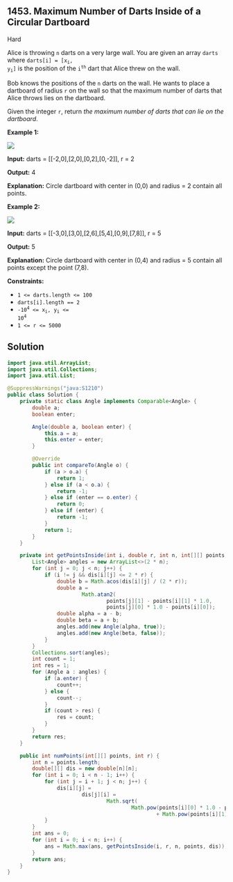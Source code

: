 ## 1453\. Maximum Number of Darts Inside of a Circular Dartboard

Hard

Alice is throwing `n` darts on a very large wall. You are given an array `darts` where <code>darts[i] = [x<sub>i</sub>, y<sub>i</sub>]</code> is the position of the <code>i<sup>th</sup></code> dart that Alice threw on the wall.

Bob knows the positions of the `n` darts on the wall. He wants to place a dartboard of radius `r` on the wall so that the maximum number of darts that Alice throws lies on the dartboard.

Given the integer `r`, return _the maximum number of darts that can lie on the dartboard_.

**Example 1:**

![](https://assets.leetcode.com/uploads/2020/04/29/sample_1_1806.png)

**Input:** darts = \[\[-2,0],[2,0],[0,2],[0,-2]], r = 2

**Output:** 4

**Explanation:** Circle dartboard with center in (0,0) and radius = 2 contain all points.

**Example 2:**

![](https://assets.leetcode.com/uploads/2020/04/29/sample_2_1806.png)

**Input:** darts = \[\[-3,0],[3,0],[2,6],[5,4],[0,9],[7,8]], r = 5

**Output:** 5

**Explanation:** Circle dartboard with center in (0,4) and radius = 5 contain all points except the point (7,8).

**Constraints:**

*   `1 <= darts.length <= 100`
*   `darts[i].length == 2`
*   <code>-10<sup>4</sup> <= x<sub>i</sub>, y<sub>i</sub> <= 10<sup>4</sup></code>
*   `1 <= r <= 5000`

## Solution

```java
import java.util.ArrayList;
import java.util.Collections;
import java.util.List;

@SuppressWarnings("java:S1210")
public class Solution {
    private static class Angle implements Comparable<Angle> {
        double a;
        boolean enter;

        Angle(double a, boolean enter) {
            this.a = a;
            this.enter = enter;
        }

        @Override
        public int compareTo(Angle o) {
            if (a > o.a) {
                return 1;
            } else if (a < o.a) {
                return -1;
            } else if (enter == o.enter) {
                return 0;
            } else if (enter) {
                return -1;
            }
            return 1;
        }
    }

    private int getPointsInside(int i, double r, int n, int[][] points, double[][] dis) {
        List<Angle> angles = new ArrayList<>(2 * n);
        for (int j = 0; j < n; j++) {
            if (i != j && dis[i][j] <= 2 * r) {
                double b = Math.acos(dis[i][j] / (2 * r));
                double a =
                        Math.atan2(
                                points[j][1] - points[i][1] * 1.0,
                                points[j][0] * 1.0 - points[i][0]);
                double alpha = a - b;
                double beta = a + b;
                angles.add(new Angle(alpha, true));
                angles.add(new Angle(beta, false));
            }
        }
        Collections.sort(angles);
        int count = 1;
        int res = 1;
        for (Angle a : angles) {
            if (a.enter) {
                count++;
            } else {
                count--;
            }
            if (count > res) {
                res = count;
            }
        }
        return res;
    }

    public int numPoints(int[][] points, int r) {
        int n = points.length;
        double[][] dis = new double[n][n];
        for (int i = 0; i < n - 1; i++) {
            for (int j = i + 1; j < n; j++) {
                dis[i][j] =
                        dis[j][i] =
                                Math.sqrt(
                                        Math.pow(points[i][0] * 1.0 - points[j][0], 2)
                                                + Math.pow(points[i][1] * 1.0 - points[j][1], 2));
            }
        }
        int ans = 0;
        for (int i = 0; i < n; i++) {
            ans = Math.max(ans, getPointsInside(i, r, n, points, dis));
        }
        return ans;
    }
}
```